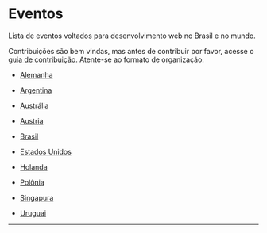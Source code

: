 # Eventos

Lista de eventos voltados para desenvolvimento web no Brasil e no mundo.

Contribuições são bem vindas, mas antes de contribuir por favor, acesse o [guia de contribuição](https://github.com/danilovaz/eventos/blob/master/CONTRIBUTING.md). Atente-se ao formato de organização.

- [Alemanha](https://github.com/danilovaz/eventos/blob/master/Alemanha.md)

- [Argentina](https://github.com/danilovaz/eventos/blob/master/Argentina.md)

- [Austrália](https://github.com/danilovaz/eventos/blob/master/Australia.md)

- [Austria](https://github.com/danilovaz/eventos/blob/master/Austria.md)

- [Brasil](https://github.com/danilovaz/eventos/blob/master/Brasil.md)

- [Estados Unidos](https://github.com/danilovaz/eventos/blob/master/Estados-Unidos.md)

- [Holanda](https://github.com/danilovaz/eventos/blob/master/Holanda.md)

- [Polônia](https://github.com/danilovaz/eventos/blob/master/Polonia.md)

- [Singapura](https://github.com/danilovaz/eventos/blob/master/Singapura.md)

- [Uruguai](https://github.com/danilovaz/eventos/blob/master/Uruguai.md)

----
